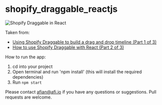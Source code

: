 # shopify_draggable_reactjs

![Shopify Draggable in React](https://blog.afi.io/content/images/2023/06/shopify-draggable-example.gif "Shopify Draggable Example in React")

Taken from: 
- [Using Shopify Draggable to build a drag and drop timeline (Part 1 of 3)](https://afi.io/blog/using-shopify-draggable-to-build-a-drag-and-drop-timeline/)
- [How to use Shopify Draggable with React (Part 2 of 3)](https://afi.io/blog/using-shopify-draggable-to-build-a-drag-and-drop-timeline/)

 How to run the app:
 1. cd into your project
 2. Open terminal and run 'npm install' (this will install the required dependencies)
 3. Run `npm start`

Please contact afian@afi.io if you have any questions or suggestions. Pull requests are welcome.